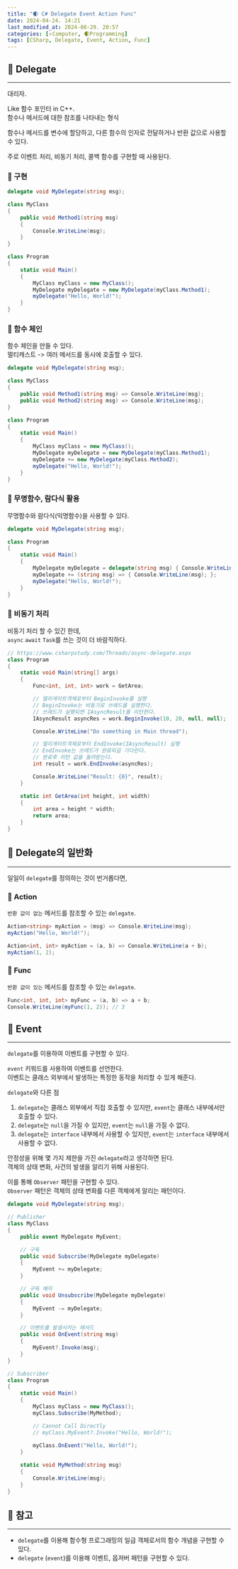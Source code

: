 ```yaml
---
title: "🌒 C# Delegate Event Action Func"
date: 2024-04-24. 14:21
last_modified_at: 2024-08-29. 20:57
categories: [⭐Computer, 🌒Programming]
tags: [CSharp, Delegate, Event, Action, Func]
---
```


## 💫 Delegate

---

대리자.  

Like 함수 포인터 in C++.  
함수나 메서드에 대한 참조를 나타내는 형식  

함수나 메서드를 변수에 할당하고, 다른 함수의 인자로 전달하거나 반환 값으로 사용할 수 있다.  

주로 이벤트 처리, 비동기 처리, 콜백 함수를 구현할 때 사용된다.  

### 🫧 구현

```cs
delegate void MyDelegate(string msg);

class MyClass
{
	public void Method1(string msg)
	{
		Console.WriteLine(msg);
	}
}

class Program
{
	static void Main()
	{
		MyClass myClass = new MyClass();
		MyDelegate myDelegate = new MyDelegate(myClass.Method1);
		myDelegate("Hello, World!");
	}
}
```

### 🫧 함수 체인

함수 체인을 만들 수 있다.  
멀티캐스트 -> 여러 메서드를 동시에 호출할 수 있다.  

```cs
delegate void MyDelegate(string msg);

class MyClass
{
	public void Method1(string msg) => Console.WriteLine(msg);
	public void Method2(string msg) => Console.WriteLine(msg);
}

class Program
{
	static void Main()
	{
		MyClass myClass = new MyClass();
		MyDelegate myDelegate = new MyDelegate(myClass.Method1);
		myDelegate += new MyDelegate(myClass.Method2);
		myDelegate("Hello, World!");
	}
}
```

### 🫧 무명함수, 람다식 활용

무명함수와 람다식(익명함수)을 사용할 수 있다.  

```cs
delegate void MyDelegate(string msg);

class Program
{
	static void Main()
	{
		MyDelegate myDelegate = delegate(string msg) { Console.WriteLine(msg); };
		myDelegate += (string msg) => { Console.WriteLine(msg); };
		myDelegate("Hello, World!");
	}
}
```

### 🫧 비동기 처리

비동기 처리 할 수 있긴 한데,  
`async` `await` `Task`를 쓰는 것이 더 바람직하다.  

```cs
// https://www.csharpstudy.com/Threads/async-delegate.aspx
class Program
{
	static void Main(string[] args)
	{
		Func<int, int, int> work = GetArea;

		// 델리게이트객체로부터 BeginInvoke를 실행
		// BeginInvoke는 비동기로 쓰레드를 실행한다.
		// 쓰레드가 실행되면 IAsyncResult를 리턴한다.
		IAsyncResult asyncRes = work.BeginInvoke(10, 20, null, null);

		Console.WriteLine("Do something in Main thread");

		// 델리게이트객체로부터 EndInvoke(IAsyncResult) 실행
		// EndInvoke는 쓰레드가 완료되길 기다린다.
		// 완료후 리턴 값을 돌려받는다.
		int result = work.EndInvoke(asyncRes);

		Console.WriteLine("Result: {0}", result);
	}

	static int GetArea(int height, int width)
	{
		int area = height * width;
		return area;
	}
}
```

## 💫 Delegate의 일반화

---

일일이 `delegate`를 정의하는 것이 번거롭다면,  

### 🫧 Action

`반환 값이 없는` 메서드를 참조할 수 있는 `delegate`.  

```cs
Action<string> myAction = (msg) => Console.WriteLine(msg);
myAction("Hello, World!");

Action<int, int> myAction = (a, b) => Console.WriteLine(a + b);
myAction(1, 2);
```

### 🫧 Func

`반환 값이 있는` 메서드를 참조할 수 있는 `delegate`.  

```cs
Func<int, int, int> myFunc = (a, b) => a + b;
Console.WriteLine(myFunc(1, 2)); // 3
```

## 💫 Event

---

`delegate`를 이용하여 이벤트를 구현할 수 있다.  

`event` 키워드를 사용하여 이벤트를 선언한다.  
이벤트는 클래스 외부에서 발생하는 특정한 동작을 처리할 수 있게 해준다.  

`delegate`와 다른 점  

1. `delegate`는 클래스 외부에서 직접 호출할 수 있지만, `event`는 클래스 내부에서만 호출할 수 있다.
2. `delegate`는 `null`을 가질 수 있지만, `event`는 `null`을 가질 수 없다.
3. `delegate`는 `interface` 내부에서 사용할 수 있지만, `event`는 `interface` 내부에서 사용할 수 없다.

안정성을 위해 몇 가지 제한을 가진 `delegate`라고 생각하면 된다.  
객체의 상태 변화, 사건의 발생을 알리기 위해 사용된다.  

이를 통해 `Observer` 패턴을 구현할 수 있다.  
`Observer` 패턴은 객체의 상태 변화를 다른 객체에게 알리는 패턴이다.  

```cs
delegate void MyDelegate(string msg);

// Publisher
class MyClass
{
	public event MyDelegate MyEvent;

	// 구독
	public void Subscribe(MyDelegate myDelegate)
	{
		MyEvent += myDelegate;
	}

	// 구독 해지
	public void Unsubscribe(MyDelegate myDelegate)
	{
		MyEvent -= myDelegate;
	}

	// 이벤트를 발생시키는 메서드
	public void OnEvent(string msg)
	{
		MyEvent?.Invoke(msg);
	}
}

// Subscriber
class Program
{
	static void Main()
	{
		MyClass myClass = new MyClass();
		myClass.Subscribe(MyMethod);

		// Cannot Call Directly
		// myClass.MyEvent?.Invoke("Hello, World!");
		
		myClass.OnEvent("Hello, World!");
	}

	static void MyMethod(string msg)
	{
		Console.WriteLine(msg);
	}
}
```

## 💫 참고

---

- `delegate`를 이용해 함수형 프로그래밍의 일급 객체로서의 함수 개념을 구현할 수 있다.
- `delegate` (`event`)를 이용해 이벤트, 옵저버 패턴을 구현할 수 있다.
